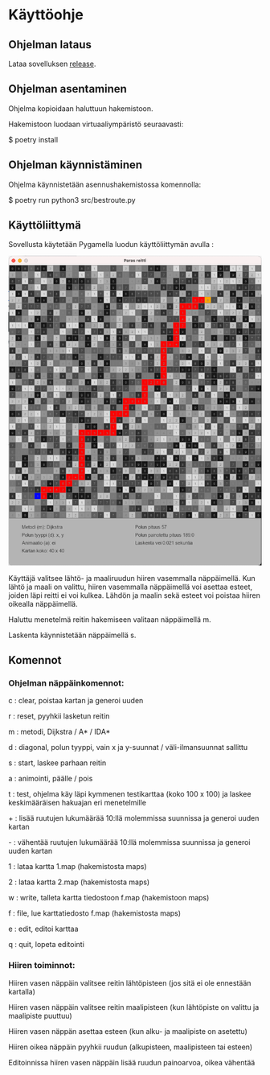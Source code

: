 # Käyttöohje

## Ohjelman lataus

Lataa sovelluksen [release](https://github.com/lautanal/tiralabra/releases/tag/VIIKKO5).

## Ohjelman asentaminen

Ohjelma kopioidaan haluttuun hakemistoon.

Hakemistoon luodaan virtuaaliympäristö seuraavasti:

$ poetry install

## Ohjelman käynnistäminen

Ohjelma käynnistetään asennushakemistossa komennolla:

$ poetry run python3 src/bestroute.py

## Käyttöliittymä

Sovellusta käytetään Pygamella luodun käyttöliittymän avulla :

<img src="png/Ui.png" width="750">

Käyttäjä valitsee lähtö- ja maaliruudun hiiren vasemmalla näppäimellä.  Kun lähtö ja maali on valittu, hiiren vasemmalla näppäimellä voi asettaa esteet, joiden läpi reitti ei voi kulkea.
Lähdön ja maalin sekä esteet voi poistaa hiiren oikealla näppäimellä.

Haluttu menetelmä reitin hakemiseen valitaan näppäimellä m.

Laskenta käynnistetään näppäimellä s.

## Komennot

### Ohjelman näppäinkomennot:

c : clear, poistaa kartan ja generoi uuden

r : reset, pyyhkii lasketun reitin

m : metodi, Dijkstra / A* / IDA*

d : diagonal, polun tyyppi, vain x ja y-suunnat / väli-ilmansuunnat sallittu

s : start, laskee parhaan reitin

a : animointi, päälle / pois

t : test, ohjelma käy läpi kymmenen testikarttaa (koko 100 x 100) ja laskee keskimääräisen hakuajan
    eri menetelmille

\+ : lisää ruutujen lukumäärää 10:llä molemmissa suunnissa ja generoi uuden kartan

\- : vähentää ruutujen lukumäärää 10:llä molemmissa suunnissa ja generoi uuden kartan

1 : lataa kartta 1.map (hakemistosta maps)

2 : lataa kartta 2.map (hakemistosta maps)

w : write, talleta kartta tiedostoon f.map (hakemistoon maps)

f : file, lue karttatiedosto f.map (hakemistosta maps)

e : edit, editoi karttaa

q : quit, lopeta editointi

### Hiiren toiminnot:

Hiiren vasen näppäin valitsee reitin lähtöpisteen (jos sitä ei ole ennestään kartalla)

Hiiren vasen näppäin valitsee reitin maalipisteen (kun lähtöpiste on valittu ja maalipiste puuttuu)

Hiiren vasen näppän asettaa esteen (kun alku- ja maalipiste on asetettu)

Hiiren oikea näppäin pyyhkii ruudun (alkupisteen, maalipisteen tai esteen)

Editoinnissa hiiren vasen näppäin lisää ruudun painoarvoa, oikea vähentää





